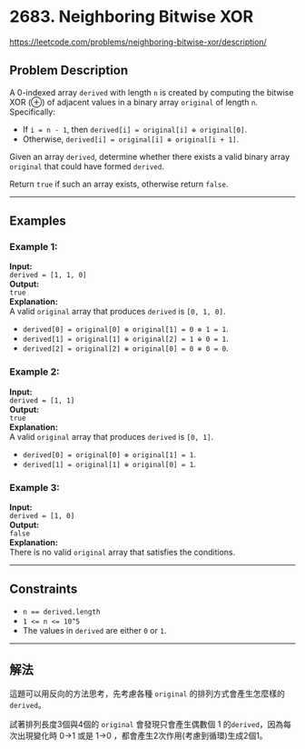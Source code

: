 # 2683. Neighboring Bitwise XOR
https://leetcode.com/problems/neighboring-bitwise-xor/description/
## Problem Description

A 0-indexed array `derived` with length `n` is created by computing the bitwise XOR (⊕) of adjacent values in a binary array `original` of length `n`. Specifically:

- If `i = n - 1`, then `derived[i] = original[i] ⊕ original[0]`.
- Otherwise, `derived[i] = original[i] ⊕ original[i + 1]`.

Given an array `derived`, determine whether there exists a valid binary array `original` that could have formed `derived`.

Return `true` if such an array exists, otherwise return `false`.

---

## Examples

### Example 1:
**Input:**  
`derived = [1, 1, 0]`  
**Output:**  
`true`  
**Explanation:**  
A valid `original` array that produces `derived` is `[0, 1, 0]`.  
- `derived[0] = original[0] ⊕ original[1] = 0 ⊕ 1 = 1`.  
- `derived[1] = original[1] ⊕ original[2] = 1 ⊕ 0 = 1`.  
- `derived[2] = original[2] ⊕ original[0] = 0 ⊕ 0 = 0`.  

### Example 2:
**Input:**  
`derived = [1, 1]`  
**Output:**  
`true`  
**Explanation:**  
A valid `original` array that produces `derived` is `[0, 1]`.  
- `derived[0] = original[0] ⊕ original[1] = 1`.  
- `derived[1] = original[1] ⊕ original[0] = 1`.  

### Example 3:
**Input:**  
`derived = [1, 0]`  
**Output:**  
`false`  
**Explanation:**  
There is no valid `original` array that satisfies the conditions.  

---

## Constraints

- `n == derived.length`
- `1 <= n <= 10^5`
- The values in `derived` are either `0` or `1`.

---

## 解法
這題可以用反向的方法思考，先考慮各種 `original` 的排列方式會產生怎麼樣的 `derived`。

試著排列長度3個與4個的 `original` 會發現只會產生偶數個 1 的`derived`，因為每次出現變化時 0->1 或是 1->0 ，都會產生2次作用(考慮到循環)生成2個1。
